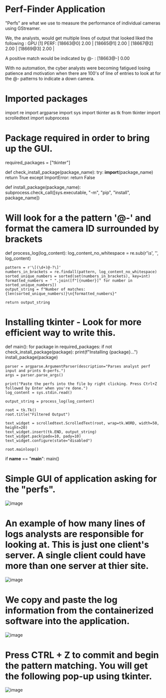 # Perf-Finder Application

 "Perfs" are what we use to measure the performance of individual cameras using GStreamer.
 
 We, the analysts, would get multiple lines of output that looked liked the following : GPU [1] PERF: [18663@0] 2.00  |  [18665@1] 2.00  |  [18667@2] 2.00  |  [18669@3] 2.00  | 

A positive match would be indicated by @- : [18663@-] 0.00

With no automation, the cyber analysts were becoming fatigued losing patience and motivation when there are 100's of line of entries to look at for the @- patterns to indicate a down camera.

# Imported packages
import re
import argparse
import sys
import tkinter as tk
from tkinter import scrolledtext
import subprocess

# Package required in order to bring up the GUI.
required_packages = ["tkinter"]

def check_install_package(package_name):
    try:
        __import__(package_name)
        return True
    except ImportError:
        return False

def install_package(package_name):
    subprocess.check_call([sys.executable, "-m", "pip", "install", package_name])

# Will look for a the pattern '@-' and format the camera ID surrounded by brackets
def process_log(log_content):
    log_content_no_whitespace = re.sub(r'\s', '', log_content)
    
    pattern = r'\[(\d+)@-?\]'
    numbers_in_brackets = re.findall(pattern, log_content_no_whitespace)
    sorted_unique_numbers = sorted(set(numbers_in_brackets), key=int)
    formatted_numbers = " ".join([f"[{number}]" for number in sorted_unique_numbers])
    output_string = f"Number of matches: {len(sorted_unique_numbers)}\n{formatted_numbers}"
    
    return output_string
# Installing tkinter - Look for more efficient way to write this.
def main():
    for package in required_packages:
        if not check_install_package(package):
            print(f"Installing {package}...")
            install_package(package)

    parser = argparse.ArgumentParser(description="Parses analyst perf input and prints 0-perfs.")
    args = parser.parse_args()
    
    print("Paste the perfs into the file by right clicking. Press Ctrl+Z followed by Enter when you're done.")
    log_content = sys.stdin.read()
    
    output_string = process_log(log_content)
    
    root = tk.Tk()
    root.title("Filtered Output")
    
    text_widget = scrolledtext.ScrolledText(root, wrap=tk.WORD, width=50, height=20)
    text_widget.insert(tk.END, output_string)
    text_widget.pack(padx=10, pady=10)
    text_widget.configure(state="disabled")
    
    root.mainloop()

if __name__ == "__main__":
    main()


# Simple GUI of application asking for the "perfs".
![image](https://github.com/mario-learns/Pattern_Matching/assets/72238378/b84a6710-1dc6-4d18-ad5b-eec715857134)


# An example of how many lines of logs analysts are responsible for looking at. This is just one client's server. A single client could have more than one server at thier site.
![image](https://github.com/mario-learns/Pattern_Matching/assets/72238378/de76a99e-51c2-4c7f-bd58-5619b1ac2c74)


# We copy and paste the log information from the containerized software into the application.
![image](https://github.com/mario-learns/Pattern_Matching/assets/72238378/48f657d2-a785-45be-85a6-8986b408bc01)


# Press CTRL + Z to commit and begin the pattern matching. You will get the following pop-up using tkinter.
![image](https://github.com/mario-learns/Pattern_Matching/assets/72238378/7e4769b0-0d5c-4653-97c7-a150c901c7bf)

